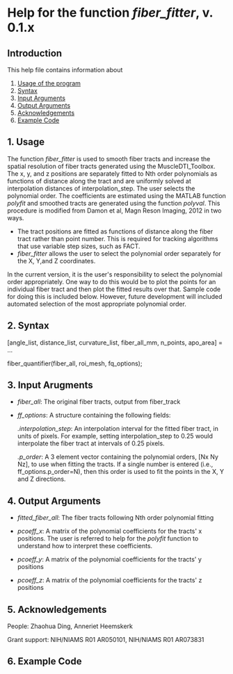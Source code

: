 # Help for the function <i>fiber_fitter</i>, v. 0.1.x

## Introduction

This help file contains information about
1) [Usage of the program](https://github.com/bdamon/MuscleDTI_Toolbox/blob/master/Help/Help-for-fiber_fitter.md#1-usage)
2) [Syntax](https://github.com/bdamon/MuscleDTI_Toolbox/blob/master/Help/Help-for-fiber_fitter.md#2-Syntax)
3) [Input Arguments](https://github.com/bdamon/MuscleDTI_Toolbox/blob/master/Help/Help-for-fiber_fitter.md#3-Input-Arguments)
4) [Output Arguments](https://github.com/bdamon/MuscleDTI_Toolbox/blob/master/Help/Help-for-fiber_fitter.md#4-Output-Arguments)
5) [Acknowledgements](https://github.com/bdamon/MuscleDTI_Toolbox/blob/master/Help/Help-for-fiber_fitter.md#5-Acknowledgements)
6) [Example Code](https://github.com/bdamon/MuscleDTI_Toolbox/blob/master/Help/Help-for-fiber_fitter.md#6-Example-Code)

## 1. Usage
The function <i>fiber_fitter</i> is used to smooth fiber tracts and increase the spatial resolution of fiber tracts generated using the MuscleDTI_Toolbox. The x, y, and z positions are separately fitted to Nth order polynomials as functions of distance along the tract and are uniformly solved at interpolation distances of interpolation_step. The user selects the polynomial order.  The coefficients are estimated using the MATLAB function <i>polyfit</i> and smoothed tracts are generated using the function <i>polyval</i>. This procedure is modified from Damon et al, Magn Reson Imaging, 2012 in two ways. 
* The tract positions are fitted as functions of distance along the fiber tract rather than point number. This is required for tracking algorithms that use variable step sizes, such as FACT.  
* <i>fiber_fitter</i> allows the user to select the polynomial order separately for the X, Y,and Z coordinates. 

In the current version, it is the user's responsibility to select the polynomial order appropriately.  One way to do this would be to plot the points for an individual fiber tract and then plot the fitted results over that. Sample code for doing this is included below. However, future development will included automated selection of the most appropriate polynomial order.

## 2. Syntax
[angle_list, distance_list, curvature_list, fiber_all_mm, n_points, apo_area] = ...

fiber_quantifier(fiber_all, roi_mesh, fq_options);

## 3. Input Arugments

* <i>fiber_all</i>: The original fiber tracts, output from fiber_track

* <i>ff_options</i>: A structure containing the following fields:

   <i>.interpolation_step</i>: An interpolation interval for the fitted fiber tract, in units of pixels.  For example, setting interpolation_step to 0.25 would interpolate the fiber tract at intervals of 0.25 pixels.

   <i>.p_order</i></i>: A 3 element vector containing the polynomial orders, [Nx Ny Nz], to use when fitting the tracts. If a single number is entered (i.e., ff_options.p_order=N), then this order is used to fit the points in the X, Y and Z directions.

## 4. Output Arguments

* <i>fitted_fiber_all</i>: The fiber tracts following Nth order polynomial fitting

* <i>pcoeff_x</i>: A matrix of the polynomial coefficients for the tracts' x positions. The user is referred to help for the <i>polyfit</i> function to understand how to interpret these coefficients.

* <i>pcoeff_y</i>: A matrix of the polynomial coefficients for the tracts' y positions 

* <i>pcoeff_z</i>: A matrix of the polynomial coefficients for the tracts' z positions 

## 5. Acknowledgements
People: Zhaohua Ding, Anneriet Heemskerk

Grant support: NIH/NIAMS R01 AR050101, NIH/NIAMS R01 AR073831

## 6. Example Code

